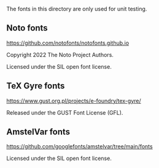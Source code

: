 The fonts in this directory are only used for unit testing.



Noto fonts
----------

https://github.com/notofonts/notofonts.github.io

Copyright 2022 The Noto Project Authors.

Licensed under the SIL open font license.


TeX Gyre fonts
--------------

https://www.gust.org.pl/projects/e-foundry/tex-gyre/

Released under the GUST Font License (GFL).


AmstelVar fonts
---------------

https://github.com/googlefonts/amstelvar/tree/main/fonts

Licensed under the SIL open font license.
